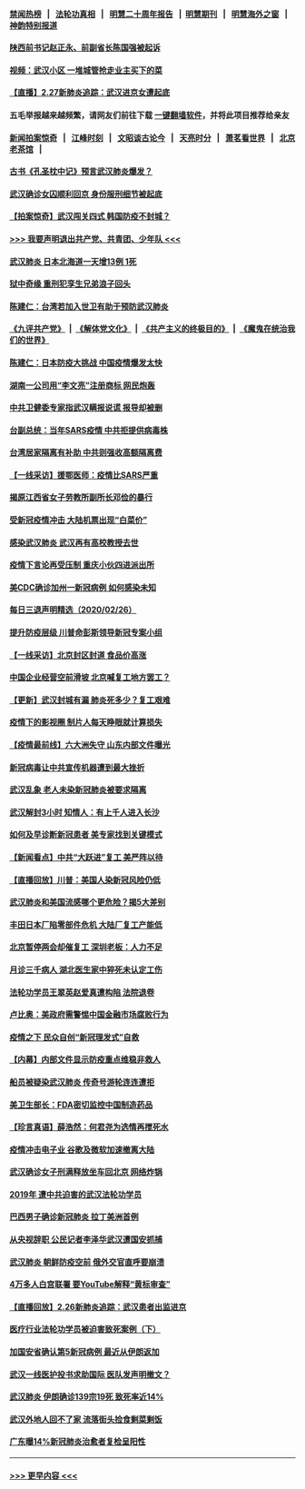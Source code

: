 #### [禁闻热榜](热点新闻.md?=0)  &nbsp;&nbsp;|&nbsp;&nbsp; [法轮功真相](https://github.com/gfw-breaker/truth/blob/master/README.md?=0) &nbsp;&nbsp;|&nbsp;&nbsp; [明慧二十周年报告](https://github.com/gfw-breaker/mh-reports/blob/master/README.md?=0) &nbsp;&nbsp;|&nbsp;&nbsp;[明慧期刊](https://github.com/gfw-breaker/mh-qikan) &nbsp;&nbsp;|&nbsp;&nbsp; [明慧海外之窗](https://github.com/gfw-breaker/mh-news/blob/master/README.md?=0) &nbsp;&nbsp;|&nbsp;&nbsp; [神韵特别报道](https://github.com/gfw-breaker/mh-news/blob/master/shenyun.md?=0)
#### [陕西前书记赵正永、前副省长陈国强被起诉](../pages/nsc413/n11900182.md?t=02272302) 
#### [视频：武汉小区 一堆城管抢走业主买下的菜](../pages/nsc413/n11900618.md?t=02272302) 
#### [【直播】2.27新肺炎追踪：武汉进京女遭起底](../pages/nsc413/n11900415.md?t=02272302) 
#### 五毛举报越来越频繁，请网友们前往下载 [一键翻墙软件](https://github.com/gfw-breaker/ssr-accounts)，并将此项目推荐给亲友
#### [新闻拍案惊奇](https://github.com/gfw-breaker/banned-news/blob/master/pages/link4.md) &nbsp;&nbsp;|&nbsp;&nbsp; [江峰时刻](https://github.com/gfw-breaker/banned-news/blob/master/pages/link4.md) &nbsp;&nbsp;|&nbsp;&nbsp; [文昭谈古论今](https://github.com/gfw-breaker/banned-news/blob/master/pages/link4.md) &nbsp;&nbsp;|&nbsp;&nbsp; [天亮时分](https://github.com/gfw-breaker/banned-news/blob/master/pages/link4.md) &nbsp;&nbsp;|&nbsp;&nbsp; [萧茗看世界](https://github.com/gfw-breaker/banned-news/blob/master/pages/link4.md) &nbsp;&nbsp;|&nbsp;&nbsp; [北京老茶馆](https://github.com/gfw-breaker/banned-news/blob/master/pages/link4.md) &nbsp;&nbsp;|&nbsp;&nbsp; 
#### [古书《孔圣枕中记》预言武汉肺炎爆发？](../pages/nsc413/n11899892.md?t=02272302) 
#### [武汉确诊女囚顺利回京 身份服刑细节被起底](../pages/nsc413/n11900305.md?t=02272302) 
#### [【拍案惊奇】武汉闯关四式 韩国防疫不封城？](../pages/nsc413/n11899370.md?t=02272302) 
#### [>>> 我要声明退出共产党、共青团、少年队 <<<](https://github.com/begood0513/goodnews/blob/master/quit/letter.md) 
#### [武汉肺炎 日本北海道一天增13例 1死](../pages/nsc413/n11900329.md?t=02272302) 
#### [狱中奇缘  重刑犯孪生兄弟浪子回头](../pages/nsc413/n11898373.md?t=02272302) 
#### [陈建仁：台湾若加入世卫有助于预防武汉肺炎](../pages/nsc413/n11899571.md?t=02272302) 
#### [《九评共产党》](https://github.com/begood0513/9ping.md/blob/master/README.md) &nbsp;|&nbsp; [《解体党文化》](../../../../jtdwh.md/blob/master/README.md)  &nbsp;|&nbsp; [《共产主义的终极目的》](../../../../gczydzjmd.md/blob/master/README.md) &nbsp;|&nbsp; [《魔鬼在统治我们的世界》](../../../../mgztzwmdsj.md/blob/master/README.md) 
#### [陈建仁：日本防疫大挑战 中国疫情爆发太快](../pages/nsc413/n11900169.md?t=02272302) 
#### [湖南一公司用“李文亮”注册商标 网民炮轰](../pages/nsc413/n11899932.md?t=02272302) 
#### [中共卫健委专家指武汉瞒报说谎 报导却被删](../pages/nsc413/n11899565.md?t=02272302) 
#### [台副总统：当年SARS疫情 中共拒提供病毒株](../pages/nsc413/n11899641.md?t=02272302) 
#### [台湾居家隔离有补助 中共则强收高额隔离费](../pages/nsc413/n11899333.md?t=02272302) 
#### [【一线采访】援鄂医师：疫情比SARS严重](../pages/nsc413/n11899583.md?t=02272302) 
#### [揭原江西省女子劳教所副所长邓俭的暴行](../pages/nsc413/n11898252.md?t=02272302) 
#### [受新冠疫情冲击 大陆机票出现“白菜价”](../pages/nsc413/n11899112.md?t=02272302) 
#### [感染武汉肺炎 武汉再有高校教授去世](../pages/nsc413/n11897445.md?t=02272302) 
#### [疫情下言论再受压制 重庆小伙四进派出所](../pages/nsc413/n11899264.md?t=02272302) 
#### [美CDC确诊加州一新冠病例 如何感染未知](../pages/nsc413/n11899165.md?t=02272302) 
#### [每日三退声明精选（2020/02/26）](../pages/nsc413/n11899235.md?t=02272302) 
#### [提升防疫层级 川普命彭斯领导新冠专案小组](../pages/nsc413/n11898934.md?t=02272302) 
#### [【一线采访】北京封区封道 食品价高涨](../pages/nsc413/n11898771.md?t=02272302) 
#### [中国企业经营空前滑坡 北京喊复工地方罢工？](../pages/nsc413/n11898503.md?t=02272302) 
#### [【更新】武汉封城有漏 肺炎死多少？复工艰难](../pages/nsc413/n11890652.md?t=02272302) 
#### [疫情下的影视圈 制片人每天睁眼就计算损失](../pages/nsc413/n11898270.md?t=02272302) 
#### [【疫情最前线】六大洲失守 山东内部文件曝光](../pages/nsc413/n11898455.md?t=02272302) 
#### [新冠病毒让中共宣传机器遭到最大挫折](../pages/nsc413/n11898739.md?t=02272302) 
#### [武汉乱象 老人未染新冠肺炎被要求隔离](../pages/nsc413/n11898557.md?t=02272302) 
#### [武汉解封3小时 知情人：有上千人进入长沙](../pages/nsc413/n11898505.md?t=02272302) 
#### [如何及早诊断新冠患者 美专家找到关键模式](../pages/nsc413/n11898626.md?t=02272302) 
#### [【新闻看点】中共“大跃进”复工 美严阵以待](../pages/nsc413/n11898221.md?t=02272302) 
#### [【直播回放】川普：美国人染新冠风险仍低](../pages/nsc413/n11898088.md?t=02272302) 
#### [武汉肺炎和美国流感哪个更危险？揭5大差别](../pages/nsc413/n11888203.md?t=02272302) 
#### [丰田日本厂陷零部件危机 大陆厂复工产能低](../pages/nsc413/n11898580.md?t=02272302) 
#### [北京暂停两会却催复工 深圳老板：人力不足](../pages/nsc413/n11898526.md?t=02272302) 
#### [月诊三千病人 湖北医生家中猝死未认定工伤](../pages/nsc413/n11898375.md?t=02272302) 
#### [法轮功学员王翠英赵爱真遭构陷 法院退卷](../pages/nsc413/n11897965.md?t=02272302) 
#### [卢比奥：美政府需警惕中国金融市场腐败行为](../pages/nsc413/n11898327.md?t=02272302) 
#### [疫情之下 民众自创“新冠理发式”自救](../pages/nsc413/n11898320.md?t=02272302) 
#### [【内幕】内部文件显示防疫重点维稳非救人](../pages/nsc413/n11896183.md?t=02272302) 
#### [船员被疑染武汉肺炎 传奇号游轮连连遭拒](../pages/nsc413/n11898226.md?t=02272302) 
#### [美卫生部长：FDA密切监控中国制造药品](../pages/nsc413/n11898231.md?t=02272302) 
#### [【珍言真语】薛浩然：何君尧为选情再搅死水](../pages/nsc413/n11898269.md?t=02272302) 
#### [疫情冲击电子业 谷歌及微软加速撤离大陆](../pages/nsc413/n11898078.md?t=02272302) 
#### [武汉确诊女子刑满释放坐车回北京 网络炸锅](../pages/nsc413/n11897989.md?t=02272302) 
#### [2019年 遭中共迫害的武汉法轮功学员](../pages/nsc413/n11897403.md?t=02272302) 
#### [巴西男子确诊新冠肺炎 拉丁美洲首例](../pages/nsc413/n11898020.md?t=02272302) 
#### [从央视辞职 公民记者李泽华武汉遭国安抓捕](../pages/nsc413/n11898004.md?t=02272302) 
#### [武汉肺炎 朝鲜防疫空前 俄外交官直呼要崩溃](../pages/nsc413/n11897857.md?t=02272302) 
#### [4万多人白宫联署 要YouTube解释“黄标审查”](../pages/nsc413/n11897803.md?t=02272302) 
#### [【直播回放】2.26新肺炎追踪：武汉患者出监进京](../pages/nsc413/n11897551.md?t=02272302) 
#### [医疗行业法轮功学员被迫害致死案例（下）](../pages/nsc413/n11885508.md?t=02272302) 
#### [加国安省确认第5新冠病例 最近从伊朗返加](../pages/nsc413/n11897941.md?t=02272302) 
#### [武汉一线医护投书求助国际 医队发声明撤文？](../pages/nsc413/n11897501.md?t=02272302) 
#### [武汉肺炎 伊朗确诊139宗19死 致死率近14%](../pages/nsc413/n11897547.md?t=02272302) 
#### [武汉外地人回不了家 流落街头捡食剩菜剩饭](../pages/nsc413/n11897400.md?t=02272302) 
#### [广东曝14%新冠肺炎治愈者复检呈阳性](../pages/nsc413/n11896982.md?t=02272302) 

----
#### [ >>> 更早内容 <<< ](../indexes/nsc413-earlier.md)
